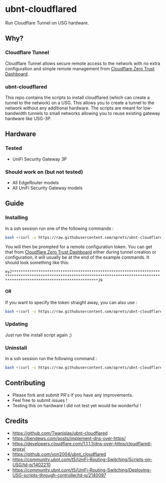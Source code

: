 # ubnt-cloudflared
Run Cloudflare Tunnel on USG hardware.

## Why?

### Cloudflare Tunnel
Cloudflare Tunnel allows secure remote access to the network with no extra configuration and simple remote management from [Cloudflare Zero Trust Dashboard](https://dash.teams.cloudflare.com/).

### ubnt-cloudflared
This repo contains the scripts to install cloudflared (which can create a tunnel to the network) on a USG. This allows you to create a tunnel to the network without any additional hardware. The scripts are meant for low-bandwidth tunnels to small networks allowing you to reuse existing gateway hardware like USG-3P.

## Hardware
### Tested
* UniFi Security Gateway 3P

### Should work on (but not tested)
* All EdgeRouter models
* All UniFi Security Gateway models

## Guide
### Installing
In a ssh session run one of the following commands :

```sh
bash <(curl -s https://raw.githubusercontent.com/aprets/ubnt-cloudflared/master/install.sh)
```

You will then be prompted for a remote configuration token. You can get that from [Cloudflare Zero Trust Dashboard](https://dash.teams.cloudflare.com/) either during tunnel creation or configuration, it will usually be at the end of the example commands. It should look something like this:

`eyJ***********************************************************************************************************************************************************************************J9`

#### **OR**

If you want to specify the token straight away, you can also use :

```sh
bash <(curl -s https://raw.githubusercontent.com/aprets/ubnt-cloudflared/master/install.sh) REMOTE_CONFIG_TOKEN
```


### Updating
Just run the install script again ;)

### Uninstall
In a ssh session run the following command :
```sh
bash <(curl -s https://raw.githubusercontent.com/aprets/ubnt-cloudflared/master/uninstall.sh)
```

## Contributing
* Please fork and submit PR's if you have any improvements.
* Feel free to submit issues !
* Testing this on hardware I did not test yet would be wonderful !

## Credits
* https://github.com/Twanislas/ubnt-cloudflared
* https://bendews.com/posts/implement-dns-over-https/
* https://developers.cloudflare.com/1.1.1.1/dns-over-https/cloudflared-proxy/
* https://github.com/yon2004/ubnt_cloudflared
* https://community.ubnt.com/t5/UniFi-Routing-Switching/Scripts-on-USG/td-p/1402210
* https://community.ubnt.com/t5/UniFi-Routing-Switching/Deploying-USG-scripts-through-controller/td-p/2140097
